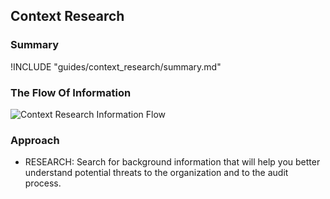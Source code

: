 ## Context Research

### Summary

!INCLUDE "guides/context_research/summary.md"

### The Flow Of Information

![Context Research Information Flow](../../content/images/info_flows/context_research.svg)

### Approach

* RESEARCH: Search for background information that will help you better understand potential threats to the organization and to the audit process.
